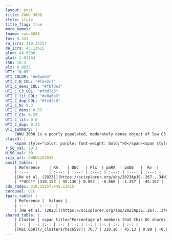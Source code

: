 ```yaml
---
layout: post
title: CWNU 3038
style: style
title_flag: true
more_names: 
fname: cwnu3038
fov: 0.343
ra_icrs: 310.15257
de_icrs: 45.13615
glon: 84.0906
glat: 2.01164
r50: 10.3
plx: 0.8935
UTI: "0.05"
UTI_COLOR: "#e8aeb3"
UTI_C_N_COL: "#fee2c7"
UTI_C_dens_COL: "#fbfde3"
UTI_C_C3_COL: "#fdd7c3"
UTI_C_lit_COL: "#e0a6b3"
UTI_C_dup_COL: "#fcd2c0"
UTI_C_N: 0.3
UTI_C_dens: 0.53
UTI_C_C3: 0.25
UTI_C_lit: 0.0
UTI_C_dup: 0.23
UTI_summary: |
    CWNU 3038 is a poorly populated, moderately dense object of low C3 quality. It was recently reported in the literature.<br><br><span style="color: #99180f; font-weight: bold;">Warning: </span>This is likely a duplicate object, which shares a large percentage of members with at least one previously reported entry.
class3: |
    <span style="color: purple; font-weight: bold;">D</span><span style="color: #FFC300; font-weight: bold;">B</span>
r_50_val: 10.3
N_50_val: 30
scix_url: CWNU%203038
posit_table: |
    | Reference    | RA    | DEC   | Plx  | pmRA  | pmDE   |  Rv  |
    | :---         | :---: | :---: | :---: | :---: | :---: | :---: |
    |[He et al. (2023)](https://scixplorer.org/abs/2023ApJS..267...34H) | 310.153 | 45.109 | 0.896 | -0.67 | -1.328 | -56.29 |
    | **UCC** |310.153 | 45.136 | 0.893 | -0.668 | -1.357 | -45.167 | 
cds_radec: 310.15257,+45.13615
carousel: UCC
fpars_table: |
    | Reference |  Values |
    | :---  |  :---:  |
    | [He et al. (2023)](https://scixplorer.org/abs/2023ApJS..267...34H) | `A0=2.2, m-M=10.25, logA=8.8` |
shared_table: |
    | Cluster | <span title="Percentage of members that this OC shares with the ones listed">%</span>   | RA   | DEC   | Plx   | pmRA  | pmDE  | Rv | UTI |
    | :-: | :-: |:-: | :-: | :-: | :-: | :-: | :-: | :-: |
    |[HSC 658](/_clusters/hsc658/)| 76.7 | 310.16 | 45.13 | 0.89 | -0.67 | -1.34 | -45.17 |0.31 |
---
```

